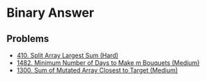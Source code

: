 # Binary Answer

## Problems

* [410. Split Array Largest Sum \(Hard\)](https://leetcode.com/problems/split-array-largest-sum/)
* [1482. Minimum Number of Days to Make m Bouquets (Medium)](https://leetcode.com/problems/minimum-number-of-days-to-make-m-bouquets/)
* [1300. Sum of Mutated Array Closest to Target (Medium)](https://leetcode.com/problems/sum-of-mutated-array-closest-to-target/)